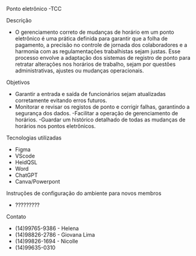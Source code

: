 Ponto eletrônico -TCC


Descrição
- O gerenciamento correto de mudanças de horário em um ponto eletrônico é uma prática definida para garantir que a folha de pagamento, a precisão no controle de jornada dos colaboradores e a harmonia com as regulamentações trabalhistas sejam justas. Esse processo envolve a adaptação dos sistemas de registro de ponto para retratar alterações nos horários de trabalho, sejam por questões administrativas, ajustes ou mudanças operacionais.

Objetivos
- Garantir a entrada e saída de funcionários sejam atualizadas corretamente evitando erros futuros.
- Monitorar e revisar os registos de ponto e corrigir falhas, garantindo a segurança dos dados.
-Facilitar a operação de gerenciamento de horários.
-Guardar um histórico detalhado de todas as mudanças de horários nos pontos eletrônicos.

Tecnologias utilizadas
- Figma
- VScode
- HeidQSL
- Word
- ChatGPT
- Canva/Powerpont


Instruções de configuração do ambiente para novos membros
- ?????????


Contato
- (14)99765-9386 - Helena
- (14)98826-2786 - Giovana Lima
- (14)99826-1694 - Nicolle
- (14)99635-0310
